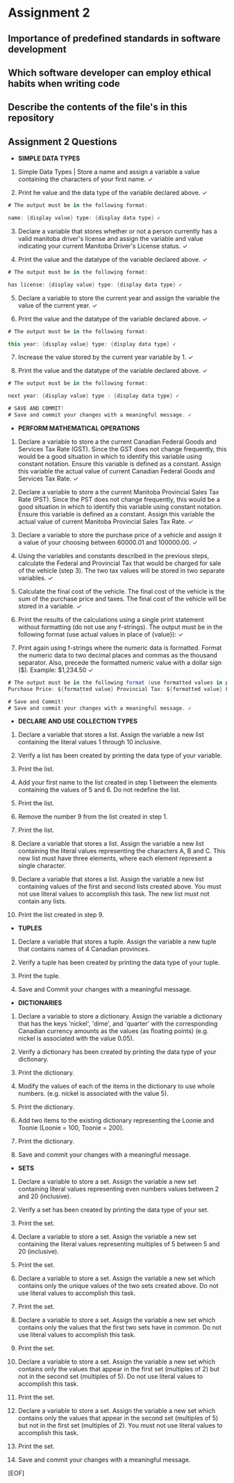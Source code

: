 # Assignment 2

## Importance of predefined standards in software development

## Which software developer can employ ethical habits when writing code

## Describe the contents of the file's in this repository

## Assignment 2 Questions

- **SIMPLE DATA TYPES**

1. Simple Data Types | Store a name and assign a variable a value containing the characters of your first name. ✓

2. Print he value and the data type of the variable declared above. ✓

```csharp
# The output must be in the following format:

name: {display value} type: {display data type} ✓
```

3. Declare a variable that stores whether or not a person currently has a valid manitoba driver's license and assign the variable and value indicating your current Manitoba Driver's License status. ✓

4. Print the value and the datatype of the variable declared above. ✓

```csharp
# The output must be in the following format:

has license: {display value} type: {display data type} ✓
```

5. Declare a variable to store the current year and assign the variable the value of the current year. ✓

6. Print the value and the datatype of the variable declared above. ✓

```csharp
# The output must be in the following format:

this year: {display value} type: {display data type} ✓
```

7. Increase the value stored by the current year variable by 1. ✓

8. Print the value and the datatype of the variable declared above. ✓

```csharp
# The output must be in the following format:

next year: {display value} type : {display data type} ✓
```

```csharp
# SAVE AND COMMIT!
# Save and commit your changes with a meaningful message. ✓
```

- **PERFORM MATHEMATICAL OPERATIONS**

1. Declare a variable to store a the current Canadian Federal Goods and Services Tax Rate (GST). Since the GST does not change frequently, this would be a good situation in which to identify this variable using constant notation. Ensure this variable is defined as a constant. Assign this variable the actual value of current Canadian Federal Goods and Services Tax Rate. ✓

2. Declare a variable to store a the current Manitoba Provincial Sales Tax Rate (PST). Since the PST does not change frequently, this would be a good situation in which to identify this variable using constant notation. Ensure this variable is defined as a constant. Assign this variable the actual value of current Manitoba Provincial Sales Tax Rate. ✓

3. Declare a variable to store the purchase price of a vehicle and assign it a value of your choosing between 60000.01 and 100000.00. ✓

4. Using the variables and constants described in the previous steps, calculate the Federal and Provincial Tax that would be charged for sale of the vehicle (step 3). The two tax values will be stored in two separate variables. ✓

5. Calculate the final cost of the vehicle. The final cost of the vehicle is the sum of the purchase price and taxes. The final cost of the vehicle will be stored in a variable. ✓

6. Print the results of the calculations using a single print statement without formatting (do not use any f-strings). The output must be in the following format (use actual values in place of {value}): ✓

7. Print again using f-strings where the numeric data is formatted. Format the numeric data to two decimal places and commas as the thousand separator. Also, precede the formatted numeric value with a dollar sign ($). Example: $1,234.50 ✓

```csharp
# The output must be in the following format (use formatted values in place of {formatted value}):
Purchase Price: ${formatted value} Provincial Tax: ${formatted value} Federal Tax: ${formatted value} Total: ${formatted value} ✓
```

```csharp
# Save and Commit!
# Save and commit your changes with a meaningful message. ✓
```

- **DECLARE AND USE COLLECTION TYPES**

1. Declare a variable that stores a list. Assign the variable a new list containing the literal values 1 through 10 inclusive.

2. Verify a list has been created by printing the data type of your variable.

3. Print the list.

4. Add your first name to the list created in step 1 between the elements containing the values of 5 and 6. Do not redefine the list.

5. Print the list.

6. Remove the number 9 from the list created in step 1.

7. Print the list.

8. Declare a variable that stores a list. Assign the variable a new list containing the literal values representing the characters A, B and C. This new list must have three elements, where each element represent a single character.

9. Declare a variable that stores a list. Assign the variable a new list containing values of the first and second lists created above. You must not use literal values to accomplish this task. The new list must not contain any lists.

10. Print the list created in step 9.

- **TUPLES**

1. Declare a variable that stores a tuple. Assign the variable a new tuple that contains names of 4 Canadian provinces.

2. Verify a tuple has been created by printing the data type of your tuple.

3. Print the tuple.

4. Save and Commit your changes with a meaningful message.

- **DICTIONARIES**

1. Declare a variable to store a dictionary. Assign the variable a dictionary that has the keys 'nickel', 'dime', and 'quarter' with the corresponding Canadian currency amounts as the values (as floating points) (e.g. nickel is associated with the value 0.05).

2. Verify a dictionary has been created by printing the data type of your dictionary.

3. Print the dictionary.

4. Modify the values of each of the items in the dictionary to use whole numbers. (e.g. nickel is associated with the value 5).

5. Print the dictionary.

6. Add two items to the existing dictionary representing the Loonie and Toonie (Loonie = 100, Toonie = 200).

7. Print the dictionary.

8. Save and commit your changes with a meaningful message.

- **SETS**

1. Declare a variable to store a set. Assign the variable a new set containing literal values representing even numbers values between 2 and 20 (inclusive).

2. Verify a set has been created by printing the data type of your set.

3. Print the set.

4. Declare a variable to store a set. Assign the variable a new set containing the literal values representing multiples of 5 between 5 and 20 (inclusive).

5. Print the set.

6. Declare a variable to store a set. Assign the variable a new set which contains only the unique values of the two sets created above. Do not use literal values to accomplish this task.

7. Print the set.

8. Declare a variable to store a set. Assign the variable a new set which contains only the values that the first two sets have in common. Do not use literal values to accomplish this task.

9. Print the set.

10. Declare a variable to store a set. Assign the variable a new set which contains only the values that appear in the first set (multiples of 2) but not in the second set (multiples of 5). Do not use literal values to accomplish this task.

11. Print the set.

12. Declare a variable to store a set. Assign the variable a new set which contains only the values that appear in the second set (multiples of 5) but not in the first set (multiples of 2). You must not use literal values to accomplish this task.

13. Print the set.

14. Save and commit your changes with a meaningful message.

[EOF]

